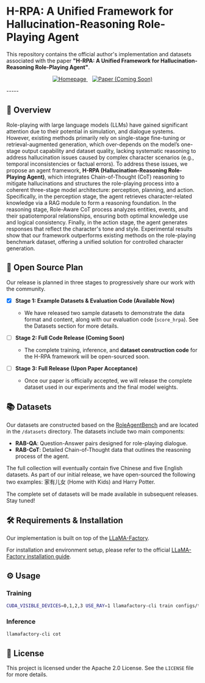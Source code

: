 # H-RPA: A Unified Framework for Hallucination-Reasoning Role-Playing Agent

This repository contains the official author's implementation and datasets associated with the paper **"H-RPA: A Unified Framework for Hallucination-Reasoning Role-Playing Agent"**.

<p align="center">
  <a href="https://bqzz-bbnc.github.io/H-RPA/">
    <img src="https://img.shields.io/badge/Homepage-Project_Page-blue?style=for-the-badge" alt="Homepage">
  </a>
  &nbsp;&nbsp;
  <a href="#">
    <img src="https://img.shields.io/badge/Paper-PDF-red?style=for-the-badge&logo=adobe-acrobat-reader" alt="Paper (Coming Soon)">
  </a>
</p>
-----

## 📝 Overview

Role-playing with large language models (LLMs) have gained significant attention due to their potential in simulation, and dialogue systems. However, existing methods primarily rely on single-stage fine-tuning or retrieval-augmented generation, which over-depends on the model’s one-stage output capability and dataset quality, lacking systematic reasoning to address hallucination issues caused by complex character scenarios (e.g., temporal inconsistencies or factual errors). To address these issues, we propose an agent framework, **H-RPA (Hallucination-Reasoning Role-Playing Agent)**, which integrates Chain-of-Thought (CoT) reasoning to mitigate hallucinations and structures the role-playing process into a coherent three-stage model architecture: perception, planning, and action. Specifically, in the perception stage, the agent retrieves character-related knowledge via a RAG module to form a reasoning foundation. In the reasoning stage, Role-Aware CoT process analyzes entities, events, and their spatiotemporal relationships, ensuring both optimal knowledge use and logical consistency. Finally, in the action stage, the agent generates responses that reflect the character's tone and style. Experimental results show that our framework outperforms existing methods on the role-playing benchmark dataset, offering a unified solution for controlled character generation.

## 🚀 Open Source Plan

Our release is planned in three stages to progressively share our work with the community.

  - [x] **Stage 1: Example Datasets & Evaluation Code (Available Now)**

      - We have released two sample datasets to demonstrate the data format and content, along with our evaluation code (`score_hrpa`). See the Datasets section for more details.

  - [ ] **Stage 2: Full Code Release (Coming Soon)**

      - The complete training, inference, and **dataset construction code** for the H-RPA framework will be open-sourced soon.

  - [ ] **Stage 3: Full Release (Upon Paper Acceptance)**

      - Once our paper is officially accepted, we will release the complete dataset used in our experiments and the final model weights.

## 📚 Datasets

Our datasets are constructed based on the [RoleAgentBench](https://huggingface.co/datasets/RoleAgent/RoleAgentBench) and are located in the `/datasets` directory. The datasets include two main components:

  * **RAB-QA**: Question-Answer pairs designed for role-playing dialogue.
  * **RAB-CoT**: Detailed Chain-of-Thought data that outlines the reasoning process of the agent.

The full collection will eventually contain five Chinese and five English datasets. As part of our initial release, we have open-sourced the following two examples: 家有儿女 (Home with Kids) and Harry Potter.

The complete set of datasets will be made available in subsequent releases. Stay tuned\!

## 🛠️ Requirements & Installation

Our implementation is built on top of the [LLaMA-Factory](https://github.com/hiyouga/LLaMA-Factory).

For installation and environment setup, please refer to the official [LLaMA-Factory installation guide](https://github.com/hiyouga/LLaMA-Factory#installation).

## ⚙️ Usage

### Training

```bash
CUDA_VISIBLE_DEVICES=0,1,2,3 USE_RAY=1 llamafactory-cli train configs/train_lora/glm4_lora_sft_ray_cot.yaml
```

### Inference

```bash
llamafactory-cli cot 
```

## 📜 License

This project is licensed under the Apache 2.0 License. See the `LICENSE` file for more details.

